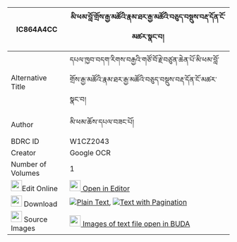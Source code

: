 |IC864A4CC|མི་ཕམ་བློ་གྲོས་རྒྱ་མཚོའི་རྣམ་ཐར་རྒྱ་མཚོའི་བཅུད་བསྡུས་བརྡ་དོན་ངོ་མཚར་སྣང་བ། 
| --- | --- 
|Alternative Title |དཔལ་ཁྱབ་བདག་རིགས་བརྒྱའི་གཙོ་བོ་རྗེ་བཙུན་ཆེན་པོ་མི་ཕམ་བློ་གྲོས་རྒྱ་མཚོའི་རྣམ་ཐར་རྒྱ་མཚོའི་བཅུད་བསྡུས་བརྡ་དོན་ངོ་མཚར་སྣང་བ།
|Author| མི་ཕམ་ཆོས་དཔལ་བཟང་པོ།
|BDRC ID | W1CZ2043
|Creator | Google OCR
|Number of Volumes| 1
|<img width="25" src="https://img.icons8.com/color/25/000000/edit-property.png">Edit Online| [<img width="25" src="https://avatars.githubusercontent.com/u/45091458?s=200&v=4"> Open in Editor](http://editor.openpecha.org/IC864A4CC)
|<img width="25" src="https://img.icons8.com/fluent/48/000000/download-2.png"/>  Download | [![](https://img.icons8.com/color/20/000000/txt.png)Plain Text](https://github.com/Openpecha/IC864A4CC/releases/download/v2/mi_pam_lodro_gyatso_i_namtar_g_plain_IC864A4CC.zip), [![](https://img.icons8.com/color/20/000000/txt.png)Text with Pagination](https://github.com/Openpecha/IC864A4CC/releases/download/v2/mi_pam_lodro_gyatso_i_namtar_g_pages_IC864A4CC.zip)
|<img width="25" src="https://img.icons8.com/plasticine/100/000000/pictures-folder.png"/>  Source Images | [<img width="25" src="https://library.bdrc.io/icons/BUDA-small.svg"> Images of text file open in BUDA](https://library.bdrc.io/show/bdr:W1CZ2043)